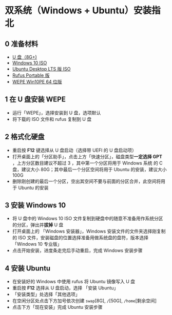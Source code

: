 # 双系统（Windows + Ubuntu）安装指北

## 0 准备材料
* [U 盘（8G+)](https://item.jd.com/5723649.html)
* [Windows 10 ISO](https://www.microsoft.com/zh-cn/software-download/windows10ISO)
* [Ubuntu Desktop LTS 版 ISO](https://www.ubuntu.com/download/desktop)
* [Rufus Portable 版](https://rufus.ie/zh_CN.html)
* [WEPE Win10PE 64 位版](http://www.wepe.com.cn/download.html)


## 1 在 U 盘安装 WEPE
 * 运行「WEPE」，选择安装到 U 盘，选项默认
 * 将下载的 ISO 文件和 rufus 复制到 U 盘


## 2 格式化硬盘
 * 重启按 **F12** 键选择从 U 盘启动（选择带 UEFI 的 U 盘启动项）
 * 打开桌面上的「分区助手」，点击上方「快速分区」，磁盘类型**一定选择 GPT** ，上方分区数目建议不超过 3 ，其中第一个分区将用于 Windows 系统 的 C 盘，建议大小 80G；其中最后一个分区空间将用于 Ubuntu 的安装，建议大小 100G
 * 删除刚创建的最后一个分区，空出其空间不要与前面的分区合并，此空间将用于 Ubuntu 的安装


## 3 安装 Windows 10
 * 将 U 盘中的 Windows 10 ISO 文件复制到硬盘中的随意不准备用作系统分区的分区，弹出并**拔掉** U 盘
 * 打开桌面上的 「Windows 安装器」，Windows 安装文件的文件夹选择刚复制的 ISO 文件，安装磁盘的位置选择准备用做系统盘的盘符，版本选择「Windows 10 专业版」
 * 点击开始安装，进度条走完后手动重启，完成 Windows 安装步骤


## 4 安装 Ubuntu
 * 在安装好的 Windows 中使用 rufus 将 Ubuntu 镜像写入 U 盘
 * 重启按 **F12** 选择从 U 盘启动，选择 「安装 Ubuntu」
 * 「安装类型」处选择「其他选项」
 * 在空闲分区处点击下方加号依次创建 `swap`[8G], `/`[50G], `/home`[剩余空间]
 * 点击下方「现在安装」完成 Ubuntu 安装步骤

